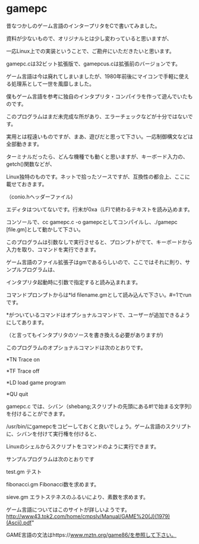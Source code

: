 # gamepc


昔なつかしのゲーム言語のインタープリタをCで書いてみました。

資料が少ないもので、オリジナルとは少し変わっていると思いますが、

一応Linux上での実装ということで、ご勘弁にいただきたいと思います。

gamepc.cは32ビット拡張版で、gamepcus.cは拡張前のバージョンです。



ゲーム言語は今は廃れてしまいましたが、1980年前後にマイコンで手軽に使える処理系として一世を風靡しました。

僕もゲーム言語を参考に独自のインタプリタ・コンパイラを作って遊んでいたものです。

このプログラムはまだ未完成な所があり、エラーチェックなどが十分ではないです。

実用とは程遠いものですが、まあ、遊びだと思って下さい。一応制御構文などは全部動きます。



ターミナルだったら、どんな機種でも動くと思いますが、キーボード入力の、getch()関数などが、

Linux独特のものです。ネットで拾ったソースですが、互換性の都合上、ここに載せておきます。

（conio.hヘッダーファイル)



エディタはついてないです。行末が0xa（LF)で終わるテキストを読み込めます。

コンソールで、cc gamepc.c -o gamepcとしてコンパイルし、./gamepc [file.gm]として動かして下さい。

このプログラムは引数なしで実行させると、プロンプトがでて、キーボードから入力を取り、コマンドを実行できます。

ゲーム言語のファイル拡張子はgmであるらしいので、ここではそれに則り、サンプルプログラムは、

インタプリタ起動時に引数で指定すると読み込まれます。

コマンドプロンプトからは*ld filename.gmとして読み込んで下さい。#=1でrunです。



*がついているコマンドはオプショナルコマンドで、ユーザーが追加できるようにしてあります。

（と言ってもインタプリタのソースを書き換える必要がありますが)


このプログラムのオプショナルコマンドは次のとおりです。

*TN Trace on

*TF Trace off

*LD load game program

*QU quit


gamepc.c では、シバン（shebang;スクリプトの先頭にある#!で始まる文字列）を付けることができます。

/usr/bin/にgamepcをコピーしておくと良いでしょう。ゲーム言語のスクリプトに、シバンを付けて実行権を付けると、

Linuxのシェルからスクリプトをコマンドのように実行できます。

サンプルプログラムは次のとおりです

test.gm テスト

fibonacci.gm Fibonacci数を求めます。

sieve.gm エラトステネスのふるいにより、素数を求めます。

ゲーム言語についてはこのサイトが詳しいようです。http://www43.tok2.com/home/cmpslv/Manual/GAME%20(J)(1979)(Ascii).pdf"

GAME言語の文法はhttps://www.mztn.org/game86/を参照して下さい。



